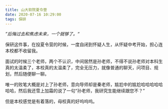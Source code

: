 ```yaml
---
title: 山大软院夏令营
date: 2020-07-16 10:29:00
tags: 保研
---
```


  *”后悔过去和焦虑未来，一个就够了。“*
  
保研这件事，在投夏令营的时候，一度自闭到怀疑人生，从怀疑中考开始，担心连本校都不收留我。

面试的时候三个老师，两个不认识，中间居然是孙老师，不得不说孙老师对本科生真的太温柔了，本校真的太温柔了，完全无压力，就像普通的聊天，问项目、规划，然后随便聊一聊。

唯一的败笔大概是对上了孙老师，意向导师却是秦老师，尴尬中的尴尬哈哈哈哈哈哈哈，然后我还雪上加霜的说了一句“孙老师，我研究生能继续跟您不？”

但是本校感觉是有着落的，母校真的好呜呜呜。



